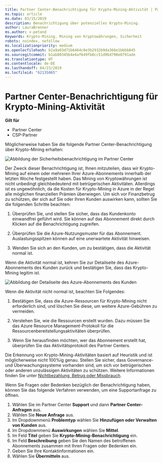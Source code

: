 ```yaml
---
title: Partner Center-Benachrichtigung für Krypto-Mining-Aktivität | Partner Center
ms.topic: article
ms.date: 03/15/2019
description: Benachrichtigung über potenzielles Krypto-Mining.
author: LauraBrenner
ms.author: v-petand
Keywords: Krypto-Mining, Mining von Kryptowährungen, Sicherheit
robots: noindex, nofollow
ms.localizationpriority: medium
ms.openlocfilehash: b2a9a93d71b6464c0e3b2932b9da366e1bbbb845
ms.sourcegitcommit: b1ab80345b4e4af649fb8cc51d96d798e0791ade
ms.translationtype: HT
ms.contentlocale: de-DE
ms.lasthandoff: 04/23/2019
ms.locfileid: "62135065"
---
```

# <a name="partner-center-notification-for-cryptocurrency-mining-activity"></a>Partner Center-Benachrichtigung für Krypto-Mining-Aktivität

**Gilt für**

-  Partner Center
-  CSP-Partner

Möglicherweise haben Sie die folgende Partner Center-Benachrichtigung über Krypto-Mining erhalten:
 
![Abbildung der Sicherheitsbenachrichtigung im Partner Center](images/crypto1.png)

Der Zweck dieser Benachrichtigung ist, Ihnen mitzuteilen, dass wir Krypto-Mining auf einem oder mehreren Ihrer Azure-Abonnements innerhalb der letzten Woche festgestellt haben. Das Mining von Kryptowährungen ist nicht unbedingt gleichbedeutend mit betrügerischen Aktivitäten. Allerdings ist es ungewöhnlich, da die Kosten für Krypto-Mining in Azure in der Regel alle möglichen finanziellen Prämien überwiegen. Um sich vor Finanzbetrug zu schützen, der sich auf Sie oder Ihren Kunden auswirken kann, sollten Sie die folgenden Schritte beachten:

1.  Überprüfen Sie, und stellen Sie sicher, dass das Kundenkonto einwandfrei geführt wird. Sie können auf das Abonnement direkt durch Klicken auf die Benachrichtigung zugreifen.

2.  Überprüfen Sie die Azure-Nutzungsmuster für das Abonnement. Auslastungsspitzen können auf eine unerwartete Aktivität hinweisen.

3.  Wenden Sie sich an den Kunden, um zu bestätigen, dass die Aktivität normal ist.

Wenn die Aktivität normal ist, kehren Sie zur Detailseite des Azure-Abonnements des Kunden zurück und bestätigen Sie, dass das Krypto-Mining legitim ist. 


![Abbildung der Detailseite des Azure-Abonnements des Kunden](images/crypto2.png)

Wenn die Aktivität nicht normal ist, beachten Sie Folgendes:

1.  Bestätigen Sie, dass die Azure-Ressourcen für Krypto-Mining nicht erforderlich sind, und löschen Sie diese, um weitere Azure-Gebühren zu vermeiden.

2.  Verstehen Sie, wie die Ressourcen erstellt wurden. Dazu müssen Sie das Azure Resource Management-Protokoll für die Ressourcenbereitstellungsaktivitäten überprüfen.

3.  Wenn Sie herausfinden möchten, wer das Abonnement erstellt hat, überprüfen Sie das Aktivitätsprotokoll des Partner Centers.

Die Erkennung von Krypto-Mining-Aktivitäten basiert auf Heuristik und ist möglicherweise nicht 100%ig genau. Stellen Sie sicher, dass Governance- und Überwachungssysteme vorhanden sind, um sich vor betrügerischen oder anderen unzulässigen Aktivitäten zu schützen. Weitere Informationen finden Sie unter [Nichtbezahlung, Betrug oder Missbrauch](https://docs.microsoft.com/partner-center/non-payment--fraud--or-misuse).

Wenn Sie Fragen oder Bedenken bezüglich der Benachrichtigung haben, können Sie das folgende Verfahren verwenden, um eine Supportanfrage zu öffnen.

1.  Wählen Sie im Partner Center **Support** und dann **Partner Center-Anfragen** aus.
3.  Wählen Sie **Neue Anfrage** aus. 
4.  Im Dropdownmenü **Problemtyp** wählen Sie **Hinzufügen oder Verwalten von Kunden** aus.
5.  Im Dropdownmenü **Auswirkungen** wählen Sie **Mittel**.
6.  Im Feld **Titel** geben Sie **Krypto-Mining-Benachrichtigung** ein.
7.  Im Feld **Beschreibung** geben Sie den Namen des betroffenen Abonnements zusammen mit Ihren Fragen oder Bedenken ein. 
8.  Geben Sie Ihre Kontaktinformationen ein.
9.  Wählen Sie **Übermitteln** aus.



